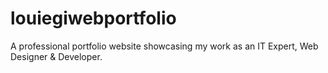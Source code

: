 # louiegiwebportfolio
A professional portfolio website showcasing my work as an IT Expert, Web Designer &amp; Developer.
